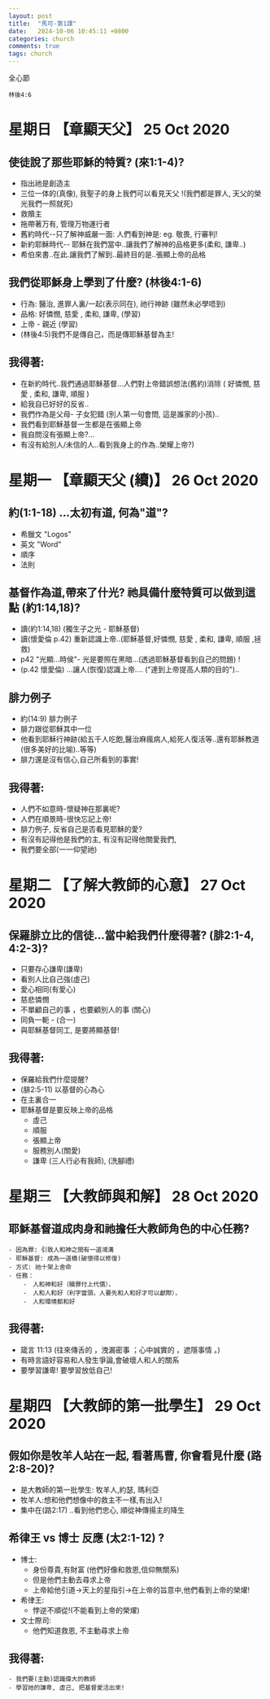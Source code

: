 ```yaml
---
layout: post
title:  "馬可-第1課"
date:   2024-10-06 10:45:11 +0800
categories: church
comments: true
tags: church 
---
```


全心節
~~~
林後4:6
~~~



# 星期日 【章顯天父】 25 Oct 2020

## 使徒說了那些耶穌的特質? (來1:1-4)?
 - 指出祂是創造主
 - 三位一体的(真像), 我聖子的身上我們可以看見天父 !(我們都是罪人, 天父的榮光我們一照就死)
 - 救贖主
 - 拖帶著万有, 管理万物運行者
 - 舊約時代--只了解神威嚴一面: 人們看到神是: eg. 敬畏, 行審判!
 - 新約耶穌時代-- 耶穌在我們當中..讓我們了解神的品格更多(柔和, 謙卑..)
 - 希伯來書..在此.讓我們了解到..最終目的是..張顯上帝的品格
 
## 我們從耶穌身上學到了什麼? (林後4:1-6)
- 行為: 醫治, 進罪人裏/一起(表示同在), 祂行神跡 (雖然未必學唔到)
- 品格: 好憐憫, 慈愛 , 柔和, 謙卑, (學習)
- 上帝 - 親近 (學習)
- (林後4:5)我們不是傳自己，而是傳耶穌基督為主!


## 我得著:
- 在新約時代..我們通過耶穌基督...人們對上帝錯誤想法(舊約)消除 ( 好憐憫, 慈愛 , 柔和, 謙卑, 順服 )
- 給我自已好好的反省..
- 我們作為是父母- 子女犯錯 (別人第一句會問, 這是誰家的小孩)..
- 我們看到耶穌基督一生都是在張顯上帝 
- 我自問沒有張顯上帝?...
- 有沒有給別人/未信的人..看到我身上的作為..榮耀上帝?)


# 星期一 【章顯天父 (續)】 26 Oct 2020

## 約(1:1-18) ...太初有道, 何為"道"?
 - 希臘文 "Logos"
 - 英文 "Word"
 - 順序
 - 法則

## 基督作為道,帶來了什光? 祂具備什麼特質可以做到這點 (約1:14,18)?
- 讀(約1:14,18)  (獨生子之光 - 耶穌基督)
- 讀(懷愛倫 p.42) 重新認識上帝..(耶穌基督,好憐憫, 慈愛 , 柔和, 謙卑, 順服 ,拯救)
- p42 "光顯...時侯"- 光是要照在黑暗...(透過耶穌基督看到自己的問題) !
- (p.42  懷愛倫) ...讓人(恢復)認識上帝.... ("達到上帝提高人類的目的")..

## 腓力例子
- 約(14:9) 腓力例子
- 腓力跟從耶穌其中一位
- 他看到耶穌行神跡(給五千人吃飽,醫治麻瘋病人,給死人復活等..還有耶穌教道(很多美好的比喻)..等等)
- 腓力還是沒有信心,自己所看到的事實!
 

## 我得著:
- 人們不如意時-懷疑神在那裏呢?
- 人們在順景時-很快忘記上帝!   
- 腓力例子, 反省自己是否看見耶穌的愛? 
- 有沒有記得他是我們的主, 有沒有記得他關愛我們, 
- 我們要全部(一一仰望祂)


# 星期二 【了解大教師的心意】 27 Oct 2020

## 保羅腓立比的信徒...當中給我們什麼得著? (腓2:1-4, 4:2-3)?
- 只要存心謙卑(謙卑)
- 看別人比自己強(虛己)
- 愛心相同(有愛心)
- 慈悲憐憫
- 不單顧自己的事 ，也要顧別人的事 (關心)
- 同負一軛 - (合一)
- 與耶穌基督同工, 是要將顯基督!

## 我得著:
- 保羅給我們什麼提醒?
- (腓2:5-11) 以基督的心為心
- 在主裏合一
- 耶穌基督是要反映上帝的品格
    - 虛己
    - 順服
    - 張顯上帝
    - 服務別人(關愛)
    - 謙卑 (三人行必有我師), (洗腳禮)

# 星期三 【大教師與和解】 28 Oct 2020

## 耶穌基督道成肉身和祂擔任大教師角色的中心任務?
    - 因為罪: 引致人和神之間有一道鴻溝
    - 耶穌基督: 成為一道橋(破懷得以修復)
    - 方式: 祂十架上舍命
    - 任務：
        -　人和神和好（贖罪付上代價），　
        -　人和人和好（利字當頭，人要先和人和好才可以獻際），　
        -　人和環境都和好

## 我得著:
- 箴言 11:13 (往來傳舌的 ，洩漏密事 ；心中誠實的 ，遮隱事情 。)
- 有時言語好容易和人發生爭論,會破壞人和人的關系
- 要學習謙卑! 要學習放低自己!


# 星期四 【大教師的第一批學生】 29 Oct 2020

## 假如你是牧羊人站在一起, 看著馬曹, 你會看見什麼 (路2:8-20)?
 - 是大教師的第一批學生: 牧羊人,約瑟, 瑪利亞
 - 牧羊人:想和他們想像中的救主不一樣,有出入!
 - 集中在(路2:17) ..看到他們忠心, 順從神傳揚主的降生


## 希律王 vs 博士 反應 (太2:1-12) ?
- 博士: 
    - 身份尊貴,有財富 (他們好像和救恩,信仰無關系)
    - 但是他們主動去尋求上帝
    - 上帝給他引道->天上的星指引->在上帝的旨意中,他們看到上帝的榮燿!
- 希律王:
    - 悖逆不順從!(不能看到上帝的榮燿)    
- 文士際司:
    - 他們知道救恩, 不主動尋求上帝

## 我得著:
    - 我們要(主動)認識偉大的教師
    - 學習祂的謙卑, 虛己, 把基督愛活出來!
